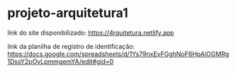 # projeto-arquitetura1

link do site disponibilizado: https://4rquitetura.netlify.app

link da planilha de registro de identificação: https://docs.google.com/spreadsheets/d/1Ys79nxEvFGghNoF6HpAiOGMRg1DssY2pOyLpmmgemYA/edit#gid=0
